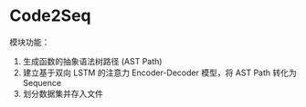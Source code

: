 # Code2Seq

模块功能：
1. 生成函数的抽象语法树路径 (AST Path)
2. 建立基于双向 LSTM 的注意力 Encoder-Decoder 模型，将 AST Path 转化为 Sequence
3. 划分数据集并存入文件

